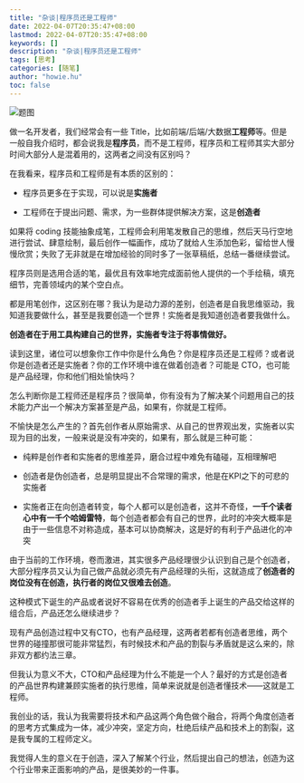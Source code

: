 ```yaml
---
title: "杂谈|程序员还是工程师"
date: 2022-04-07T20:35:47+08:00
lastmod: 2022-04-07T20:35:47+08:00
keywords: []
description: "杂谈|程序员还是工程师"
tags: [思考]
categories: [随笔]
author: "howie.hu"
toc: false
---
```


![题图](https://images-1252557999.file.myqcloud.com/uPic/xSyYYE.jpg)

做一名开发者，我们经常会有一些 Title，比如前端/后端/大数据**工程师**等。但是一般自我介绍时，都会说我是**程序员**，而不是工程师，程序员和工程师其实大部分时间大部分人是混着用的，这两者之间没有区别吗？

在我看来，程序员和工程师是有本质的区别的：

- 程序员更多在于实现，可以说是**实施者**
  
- 工程师在于提出问题、需求，为一些群体提供解决方案，这是**创造者**
  

如果将  coding  技能抽象成笔，工程师会利用笔发散自己的思维，然后天马行空地进行尝试、肆意绘制，最后创作一幅画作，成功了就给人生添加色彩，留给世人慢慢欣赏；失败了无非就是在增加经验的同时多了一张草稿纸，总结一番继续尝试。

程序员则是选用合适的笔，最优且有效率地完成面前他人提供的一个手绘稿，填充细节，完善领域内的某个空白点。

都是用笔创作，这区别在哪？我认为是动力源的差别，创造者是自我思维驱动，我知道我要做什么，甚至是我要创造一个世界！实施者是我知道创造者要我做什么。

**创造者在于用工具构建自己的世界，实施者专注于将事情做好。**

读到这里，诸位可以想象你工作中你是什么角色？你是程序员还是工程师？或者说你是创造者还是实施者？你的工作环境中谁在做着创造者？可能是 CTO，也可能是产品经理，你和他们相处愉快吗？

怎么判断你是工程师还是程序员？很简单，你有没有为了解决某个问题用自己的技术能力产出一个解决方案甚至是产品，如果有，你就是工程师。

不愉快是怎么产生的？首先创作者从原始需求、从自己的世界观出发，实施者以实现为目的出发，一般来说是没有冲突的，如果有，那么就是三种可能：

- 纯粹是创作者和实施者的思维差异，磨合过程中难免有磕碰，互相理解吧
  
- 创造者是伪创造者，总是明显提出不合常理的需求，他是在KPI之下的可悲的实施者
  
- 实施者正在向创造者转变，每个人都可以是创造者，这并不奇怪，**一千个读者心中有一千个哈姆雷特**，每个创造者都会有自己的世界，此时的冲突大概率是由于一些信息不对称造成，基本可以协商解决，这是好的有利于产品进化的冲突
  

由于当前的工作环境，卷而激进，其实很多产品经理很少认识到自己是个创造者，大部分程序员又认为自己做产品就必须先有产品经理的头衔，这就造成了**创造者的岗位没有在创造，执行者的岗位又很难去创造**。

这种模式下诞生的产品或者说好不容易在优秀的创造者手上诞生的产品交给这样的组合后，产品还怎么继续进步？

现有产品创造过程中又有CTO，也有产品经理，这两者若都有创造者思维，两个世界的碰撞那很可能非常猛烈，有时候技术和产品的割裂与矛盾就是这么来的，除非双方都约法三章。

但我认为意义不大，CTO和产品经理为什么不能是一个人？最好的方式是创造者的产品世界构建兼顾实施者的执行思维，简单来说就是创造者懂技术——这就是工程师。

我创业的话，我认为我需要将技术和产品这两个角色做个融合，将两个角度创造者的思考方式集成为一体，减少冲突，坚定方向，杜绝后续产品和技术上的割裂，这是我专属的工程师定义。

我觉得人生的意义在于创造，深入了解某个行业，然后提出自己的想法，创造为这个行业带来正面影响的产品，是很美妙的一件事。

